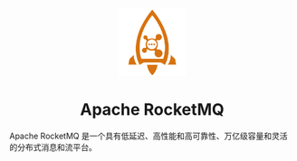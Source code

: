 <div style="text-align: center;">
    <img width="120" height="120" src="https://raw.githubusercontent.com/Xuchengen/static/master/rocketmq/rmq-logo.png" alt="Apache RocketMQ">
    <h1>Apache RocketMQ</h1>
</div>
Apache RocketMQ 是一个具有低延迟、高性能和高可靠性、万亿级容量和灵活的分布式消息和流平台。


